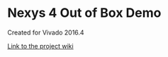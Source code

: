 # Nexys 4 Out of Box Demo <!-- Replace this line with the project name -->
Created for Vivado 2016.4

[Link to the project wiki](https://reference.digilentinc.com/learn/programmable-logic/tutorials/nexys-4-user-demo/start)

